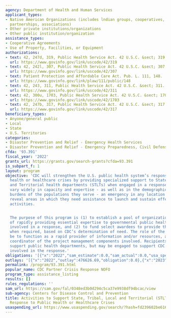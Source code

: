 ```yaml
---
agency: Department of Health and Human Services
applicant_types:
- Native American Organizations (includes lndian groups, cooperatives, corporations,
  partnerships, associations)
- Other private institutions/organizations
- Other public institution/organization
assistance_types:
- Cooperative Agreements
- Use of Property, Facilities, or Equipment
authorizations:
- text: 42, 247d, 319, Public Health Service Act. 42 U.S.C. &sect; 319.
  url: https://www.govinfo.gov/link/uscode/42/319
- text: 42, 242l, 307, Public Health Service Act. 42 U.S.C. &sect; 307.
  url: https://www.govinfo.gov/link/uscode/42/307
- text: Patient Protection and Affordable Care Act. Pub. L. 111, 148.
  url: https://www.govinfo.gov/link/plaw/111/public/148
- text: 42, 243, 311, Public Health Service Act. 42 U.S.C. &sect; 311.
  url: https://www.govinfo.gov/link/uscode/42/311
- text: 42, 300u, 1703, Public Health Service Act. 42 U.S.C. &sect; 1703.
  url: https://www.govinfo.gov/link/uscode/42/1703
- text: 42, 247b, 317, Public Health Service Act. 42 U.S.C. &sect; 317.
  url: https://www.govinfo.gov/link/uscode/42/317
beneficiary_types:
- Anyone/general public
- Local
- State
- U.S. Territories
categories:
- Disaster Prevention and Relief - Emergency Health Services
- Disaster Prevention and Relief - Emergency Preparedness, Civil Defense
cfda: '93.391'
fiscal_year: '2022'
grants_url: https://grants.gov/search-grants?cfda=93.391
is_subpart_f: 1
layout: program
objective: 'CDC will strengthen the U.S. public health system’s response to public
  health or healthcare crises by providing specialized support to State, Tribal, Local
  and Territorial health departments (STLTs) when engaged in a response. Because STLTs
  vary widely in capacity and expertise - as well as in the demographics and disease
  burdens of the populations they serve - an emergency in any location is likely to
  reveal areas in which they need assistance to launch and sustain effective response
  activities.


  The purpose of this program is (1) to establish a pool of organizations capable
  of rapidly providing essential expertise to governmental public health entities
  involved in a response, and (2) to fund select awardees to provide that support,
  when required, based on CDC’s determination of need. The role of the recipient will
  be to function as a rapid provider of information and/or resources, as well as a
  coordinator of the project management components involved. Recipients will primarily
  support public health departments, but may be engaged to support CDC programs also
  involved in the response.'
obligations: '[{"x":"2022","sam_estimate":0.0,"sam_actual":0.0,"usa_spending_actual":-4081934.89},{"x":"2023","sam_estimate":0.0,"sam_actual":0.0,"usa_spending_actual":-6643636.06},{"x":"2024","sam_estimate":0.0,"sam_actual":0.0,"usa_spending_actual":-9525146.24}]'
outlays: '[{"x":"2022","outlay":476626.69,"obligation":0.0},{"x":"2023","outlay":0.0,"obligation":0.0},{"x":"2024","outlay":0.0,"obligation":0.0}]'
permalink: /program/93.391.html
popular_name: CDC Partner Crisis Response NOFO
program_type: assistance_listing
results: []
rules_regulations: ''
sam_url: https://sam.gov/fal/0348ed3b0d294c5ca37e9938df94bcac/view
sub-agency: Centers for Disease Control and Prevention
title: Activities to Support State, Tribal, Local and Territorial (STLT) Health Department
  Response to Public Health or Healthcare Crises
usaspending_url: https://www.usaspending.gov/search/?hash=fd239602be61677c57f199eb8017fc6b
---
```

